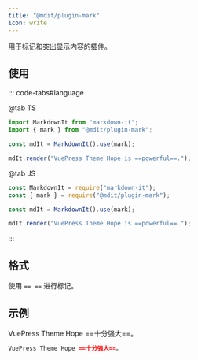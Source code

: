```yaml
---
title: "@mdit/plugin-mark"
icon: write
---
```


用于标记和突出显示内容的插件。

<!-- more -->

## 使用

::: code-tabs#language

@tab TS

```ts
import MarkdownIt from "markdown-it";
import { mark } from "@mdit/plugin-mark";

const mdIt = MarkdownIt().use(mark);

mdIt.render("VuePress Theme Hope is ==powerful==.");
```

@tab JS

```js
const MarkdownIt = require("markdown-it");
const { mark } = require("@mdit/plugin-mark");

const mdIt = MarkdownIt().use(mark);

mdIt.render("VuePress Theme Hope is ==powerful==.");
```

:::

## 格式

使用 `== ==` 进行标记。

## 示例

VuePress Theme Hope ==十分强大==。

```md
VuePress Theme Hope ==十分强大==。
```
